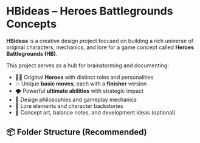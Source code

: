 # HBideas – Heroes Battlegrounds Concepts

**HBideas** is a creative design project focused on building a rich universe of original characters, mechanics, and lore for a game concept called **Heroes Battlegrounds (HB)**.

This project serves as a hub for brainstorming and documenting:

- 🦸‍♂️ Original **Heroes** with distinct roles and personalities  
- 💥 Unique **basic moves**, each with a **finisher** version  
- 🌪️ Powerful **ultimate abilities** with strategic impact  
- 🎯 Design philosophies and gameplay mechanics  
- 📜 Lore elements and character backstories  
- 🧠 Concept art, balance notes, and development ideas (optional)

## 📦 Folder Structure (Recommended)
